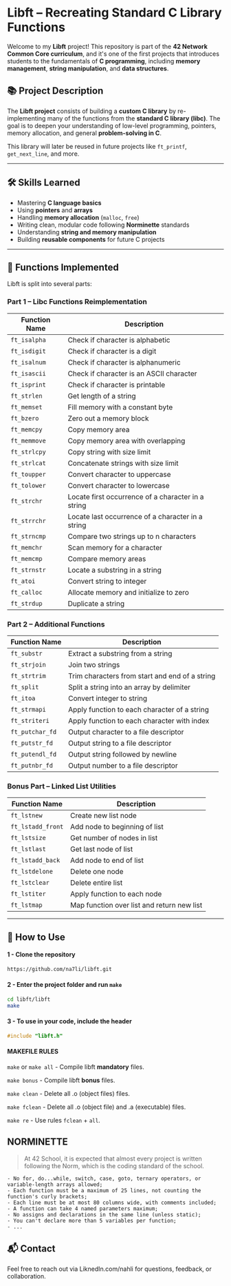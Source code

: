 # Libft – Recreating Standard C Library Functions

Welcome to my **Libft** project! This repository is part of the **42 Network Common Core curriculum**, and it's one of the first projects that introduces students to the fundamentals of **C programming**, including **memory management**, **string manipulation**, and **data structures**.

## 📚 Project Description

The **Libft project** consists of building a **custom C library** by re-implementing many of the functions from the **standard C library (libc)**. The goal is to deepen your understanding of low-level programming, pointers, memory allocation, and general **problem-solving in C**.

This library will later be reused in future projects like `ft_printf`, `get_next_line`, and more.

---

## 🛠️ Skills Learned

- Mastering **C language basics**
- Using **pointers** and **arrays**
- Handling **memory allocation** (`malloc`, `free`)
- Writing clean, modular code following **Norminette** standards
- Understanding **string and memory manipulation**
- Building **reusable components** for future C projects

---

## 🧩 Functions Implemented

Libft is split into several parts:

### Part 1 – Libc Functions Reimplementation

| Function Name | Description |
|---------------|-------------|
| `ft_isalpha`  | Check if character is alphabetic |
| `ft_isdigit`  | Check if character is a digit |
| `ft_isalnum`  | Check if character is alphanumeric |
| `ft_isascii`  | Check if character is an ASCII character |
| `ft_isprint`  | Check if character is printable |
| `ft_strlen`   | Get length of a string |
| `ft_memset`   | Fill memory with a constant byte |
| `ft_bzero`    | Zero out a memory block |
| `ft_memcpy`   | Copy memory area |
| `ft_memmove`  | Copy memory area with overlapping |
| `ft_strlcpy`  | Copy string with size limit |
| `ft_strlcat`  | Concatenate strings with size limit |
| `ft_toupper`  | Convert character to uppercase |
| `ft_tolower`  | Convert character to lowercase |
| `ft_strchr`   | Locate first occurrence of a character in a string |
| `ft_strrchr`  | Locate last occurrence of a character in a string |
| `ft_strncmp`  | Compare two strings up to n characters |
| `ft_memchr`   | Scan memory for a character |
| `ft_memcmp`   | Compare memory areas |
| `ft_strnstr`  | Locate a substring in a string |
| `ft_atoi`     | Convert string to integer |
| `ft_calloc`   | Allocate memory and initialize to zero |
| `ft_strdup`   | Duplicate a string |

### Part 2 – Additional Functions

| Function Name | Description |
|---------------|-------------|
| `ft_substr`   | Extract a substring from a string |
| `ft_strjoin`  | Join two strings |
| `ft_strtrim`  | Trim characters from start and end of a string |
| `ft_split`    | Split a string into an array by delimiter |
| `ft_itoa`     | Convert integer to string |
| `ft_strmapi`  | Apply function to each character of a string |
| `ft_striteri` | Apply function to each character with index |
| `ft_putchar_fd` | Output character to a file descriptor |
| `ft_putstr_fd`  | Output string to a file descriptor |
| `ft_putendl_fd` | Output string followed by newline |
| `ft_putnbr_fd`  | Output number to a file descriptor |

### Bonus Part – Linked List Utilities

| Function Name     | Description |
|-------------------|-------------|
| `ft_lstnew`       | Create new list node |
| `ft_lstadd_front` | Add node to beginning of list |
| `ft_lstsize`      | Get number of nodes in list |
| `ft_lstlast`      | Get last node of list |
| `ft_lstadd_back`  | Add node to end of list |
| `ft_lstdelone`    | Delete one node |
| `ft_lstclear`     | Delete entire list |
| `ft_lstiter`      | Apply function to each node |
| `ft_lstmap`       | Map function over list and return new list |

---

## 🚀 How to Use
#### 1 - Clone the repository
```bash
https://github.com/na7li/libft.git
```

#### 2 - Enter the project folder and run `make`
```bash
cd libft/libft
make
```

#### 3 - To use in your code, include the header
```c
#include "libft.h"
```

#### MAKEFILE RULES

`make` or `make all` - Compile libft **mandatory** files.

`make bonus` - Compile libft **bonus** files.

`make clean` - Delete all .o (object files) files.

`make fclean` - Delete all .o (object file) and .a (executable) files.

`make re` - Use rules `fclean` + `all`.

## NORMINETTE
> At 42 School, it is expected that almost every project is written following the Norm, which is the coding standard of the school.

```
- No for, do...while, switch, case, goto, ternary operators, or variable-length arrays allowed;
- Each function must be a maximum of 25 lines, not counting the function's curly brackets;
- Each line must be at most 80 columns wide, with comments included;
- A function can take 4 named parameters maximum;
- No assigns and declarations in the same line (unless static);
- You can't declare more than 5 variables per function;
- ...
```

## 📬 Contact
Feel free to reach out via LiknedIn.com/nahli for questions, feedback, or collaboration.
